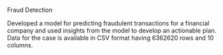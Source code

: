 Fraud Detection

Developed a model for predicting fraudulent transactions for a financial company and used insights from the model to develop an actionable plan. Data for the case is available in CSV format having 6362620 rows and 10 columns.
